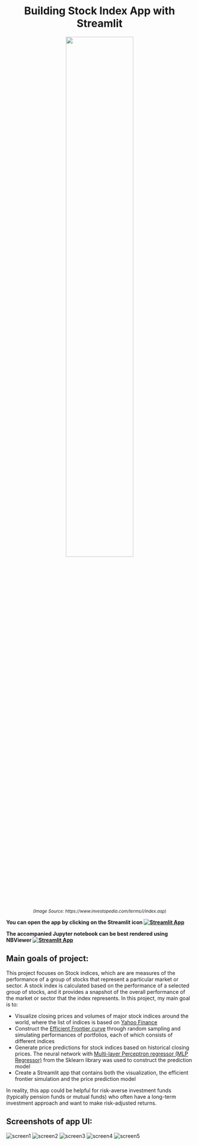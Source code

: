 <h1 align="center">
Building Stock Index App with Streamlit
</h1>

<p align="center">
<img src="https://www.investopedia.com/thmb/rw1cnmtQgCcEDVxuAybDFo1U3_E=/750x0/filters:no_upscale():max_bytes(150000):strip_icc():format(webp)/Term-Definitions_Index-665572b2712d4a6ca49b3f49179e3733.jpg" 
alt="" title="" width="60%" height="60%">
</p>
<p align="center">
<sup><i>(Image Source: https://www.investopedia.com/terms/i/index.asp)</i></sup>
</p>

<b>You can open the app by clicking on the Streamlit icon [![Streamlit App](https://static.streamlit.io/badges/streamlit_badge_black_white.svg)](https://namhaivu173-stock-index-app-indices-app-u8fcav.streamlit.app/)

The accompanied Jupyter notebook can be best rendered using NBViewer [![Streamlit App](https://camo.githubusercontent.com/c45f3816fe3efb095a64468c409bfbd40e971a85fdcc85fc101ee6aaa8943b10/68747470733a2f2f696d672e736869656c64732e696f2f62616467652f72656e6465722d6e627669657765722d6f72616e67652e7376673f636f6c6f72423d66333736323626636f6c6f72413d346434643464)](https://nbviewer.org/github/namhaivu173/Stock_Index_App/blob/9540b1455d11dc2b7309ad4ba7f06d631dcbe626/Indices_Dashboard.ipynb)
</b>

## Main goals of project:
This project focuses on Stock indices, which are are measures of the performance of a group of stocks that represent a particular market or sector. A stock index is calculated based on the performance of a selected group of stocks, and it provides a snapshot of the overall performance of the market or sector that the index represents. In this project, my main goal is to:
- Visualize closing prices and volumes of major stock indices around the world, where the list of indices is based on [Yahoo Finance](https://finance.yahoo.com/world-indices/)
- Construct the [Efficient Frontier curve](https://www.investopedia.com/terms/e/efficientfrontier.asp) through random sampling and simulating performances of portfolios, each of which consists of different indices
- Generate price predictions for stock indices based on historical closing prices. The neural network with [Multi-layer Perceptron regressor (MLP Regressor)](https://scikit-learn.org/stable/modules/generated/sklearn.neural_network.MLPRegressor.html) from the Sklearn library was used to construct the prediction model
- Create a Streamlit app that contains both the visualization, the efficient frontier simulation and the price prediction model

In reality, this app could be helpful for risk-averse investment funds (typically pension funds or mutual funds) who often have a long-term investment approach and want to make risk-adjusted returns.

## Screenshots of app UI:
![screen1](https://github.com/namhaivu173/Stock_Index_App/blob/c6509c880bf0fa66bbdddf9c0d999439ac997889/App%20Screenshots/s1.PNG)
![screen2](https://github.com/namhaivu173/Stock_Index_App/blob/c6509c880bf0fa66bbdddf9c0d999439ac997889/App%20Screenshots/s2.png)
![screen3](https://github.com/namhaivu173/Stock_Index_App/blob/c6509c880bf0fa66bbdddf9c0d999439ac997889/App%20Screenshots/s3.png)
![screen4](https://github.com/namhaivu173/Stock_Index_App/blob/c6509c880bf0fa66bbdddf9c0d999439ac997889/App%20Screenshots/s4.png)
![screen5](https://github.com/namhaivu173/Stock_Index_App/blob/50d3b887f47eacee3a3b4799e2585a46ebc5e4d8/App%20Screenshots/s5.png)

<!-- (https://nbviewer.org/github/namhaivu173/Stock_Index_App/blob/main/Indices_Dashboard.ipynb) -->

